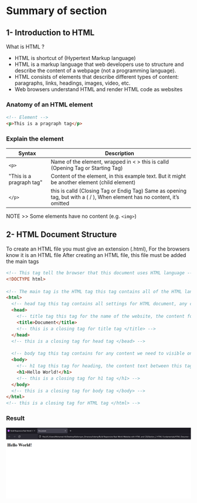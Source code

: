 # Summary of section

## 1- Introduction to HTML

What is HTML ?

- HTML is shortcut of (Hypertext Markup language)
- HTML is a markup language that web developers use to structure and describe the content of a webpage (not a programming language).
- HTML consists of elements that describe different types of content: paragraphs, links, headings, images, video, etc.
- Web browsers understand HTML and render HTML code as websites

### Anatomy of an HTML element

```html
<!-- Element -->
<p>This is a pragraph tag</p>
```

### Explain the element

| Syntax                   | Description                                                                                                               |
| ------------------------ | ------------------------------------------------------------------------------------------------------------------------- |
| `<p>`                    | Name of the element, wrapped in < > this is calld (Opening Tag or Starting Tag)                                           |
| "This is a pragraph tag" | Content of the element, in this example text. But it might be another element (child element)                             |
| `</p>`                   | this is calld (Closing Tag or Endig Tag) Same as opening tag, but with a ( / ), When element has no content, it’s omitted |

NOTE >> Some elements have no content (e.g. `<img>`)

## 2- HTML Document Structure

To create an HTML file you must give an extension (.html), For the browsers know it is an HTML file
After creating an HTML file, this file must be added the main tags

```html
<!-- This tag tell the browser that this document uses HTML language -->
<!DOCTYPE html>

<!-- The main tag is the HTML tag this tag contains all of the HTML language tags -->
<html>
  <!-- head tag this tag contains all settings for HTML document, any content between this tag is not visible in the browser -->
  <head>
    <!-- title tag this tag for the name of the website, the content for this tag is visible in a tab for the browser -->
    <title>Document</title>
    <!-- this is a closing tag for title tag </title> -->
  </head>
  <!-- this is a closing tag for head tag </bead> -->

  <!-- body tag this tag contains for any content we need to visible on our website such as (paragraphs, links, headings, images, videos, etc) -->
  <body>
    <!-- h1 tag this tag for heading, the content text between this tag will be visible only on our website -->
    <h1>Hello World!</h1>
    <!-- this is a closing tag for h1 tag </h1> -->
  </body>
  <!-- this is a closing tag for body tag </body> -->
</html>
<!-- this is a closing tag for HTML tag </html> -->
```

### Result

![The is Result](result.png)
